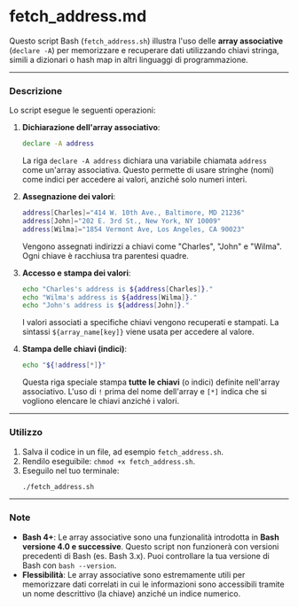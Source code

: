 # fetch_address.md

Questo script Bash (`fetch_address.sh`) illustra l'uso delle **array associative** (`declare -A`) per memorizzare e recuperare dati utilizzando chiavi stringa, simili a dizionari o hash map in altri linguaggi di programmazione.

---

### Descrizione

Lo script esegue le seguenti operazioni:

1.  **Dichiarazione dell'array associativo**:
    ```bash
    declare -A address
    ```
    La riga `declare -A address` dichiara una variabile chiamata `address` come un'array associativa. Questo permette di usare stringhe (nomi) come indici per accedere ai valori, anziché solo numeri interi.

2.  **Assegnazione dei valori**:
    ```bash
    address[Charles]="414 W. 10th Ave., Baltimore, MD 21236"
    address[John]="202 E. 3rd St., New York, NY 10009"
    address[Wilma]="1854 Vermont Ave, Los Angeles, CA 90023"
    ```
    Vengono assegnati indirizzi a chiavi come "Charles", "John" e "Wilma". Ogni chiave è racchiusa tra parentesi quadre.

3.  **Accesso e stampa dei valori**:
    ```bash
    echo "Charles's address is ${address[Charles]}."
    echo "Wilma's address is ${address[Wilma]}."
    echo "John's address is ${address[John]}."
    ```
    I valori associati a specifiche chiavi vengono recuperati e stampati. La sintassi `${array_name[key]}` viene usata per accedere al valore.

4.  **Stampa delle chiavi (indici)**:
    ```bash
    echo "${!address[*]}"
    ```
    Questa riga speciale stampa **tutte le chiavi** (o indici) definite nell'array associativo. L'uso di `!` prima del nome dell'array e `[*]` indica che si vogliono elencare le chiavi anziché i valori.

---

### Utilizzo

1.  Salva il codice in un file, ad esempio `fetch_address.sh`.
2.  Rendilo eseguibile: `chmod +x fetch_address.sh`.
3.  Eseguilo nel tuo terminale:
    ```bash
    ./fetch_address.sh
    ```

---

### Note

* **Bash 4+**: Le array associative sono una funzionalità introdotta in **Bash versione 4.0 e successive**. Questo script non funzionerà con versioni precedenti di Bash (es. Bash 3.x). Puoi controllare la tua versione di Bash con `bash --version`.
* **Flessibilità**: Le array associative sono estremamente utili per memorizzare dati correlati in cui le informazioni sono accessibili tramite un nome descrittivo (la chiave) anziché un indice numerico.